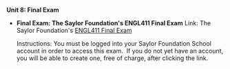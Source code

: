 **Unit 8: Final Exam** <span id="8"></span> 
-   **Final Exam: The Saylor Foundation's ENGL411 Final Exam**
    Link: The Saylor Foundation's [ENGL411 Final
    Exam](http://school.saylor.org/mod/quiz/view.php?id=835)  
      
     Instructions: You must be logged into your Saylor Foundation School
    account in order to access this exam.  If you do not yet have an
    account, you will be able to create one, free of charge, after
    clicking the link. 


